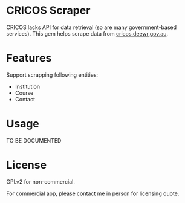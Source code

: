 # CRICOS Scraper

CRICOS lacks API for data retrieval (so are many government-based services). This gem
helps scrape data from [cricos.deewr.gov.au](http://cricos.deewr.gov.au/).

# Features

Support scrapping following entities:

* Institution
* Course
* Contact

# Usage

TO BE DOCUMENTED

# License

GPLv2 for non-commercial.

For commercial app, please contact me in person for licensing quote.
